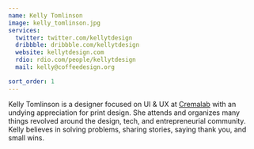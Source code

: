 ```yaml
---
name: Kelly Tomlinson
image: kelly_tomlinson.jpg
services:
  twitter: twitter.com/kellytdesign
  dribbble: dribbble.com/kellytdesign
  website: kellytdesign.com
  rdio: rdio.com/people/kellytdesign
  mail: kelly@coffeedesign.org

sort_order: 1
---
```


Kelly Tomlinson is a designer focused on UI & UX at [Cremalab](http://cremalab.com) with an undying appreciation for print design. She attends and organizes many things revolved around the design, tech, and entrepreneurial community. Kelly believes in solving problems, sharing stories, saying thank you, and small wins. 